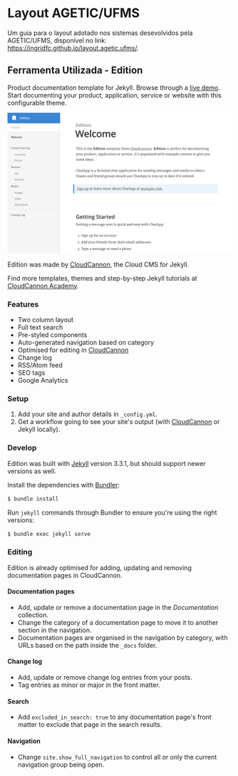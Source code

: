 # Layout AGETIC/UFMS

Um guia para o layout adotado nos sistemas desevolvidos pela AGETIC/UFMS, disponível no link: https://ingridfc.github.io/layout.agetic.ufms/.


## Ferramenta Utilizada - Edition

Product documentation template for Jekyll. Browse through a [live demo](https://long-pig.cloudvent.net/).
Start documenting your product, application, service or website with this configurable theme.

![Edition template screenshot](images/_screenshot.png)

Edition was made by [CloudCannon](http://cloudcannon.com/), the Cloud CMS for Jekyll.

Find more templates, themes and step-by-step Jekyll tutorials at [CloudCannon Academy](https://learn.cloudcannon.com/).

### Features

* Two column layout
* Full text search
* Pre-styled components
* Auto-generated navigation based on category
* Optimised for editing in [CloudCannon](http://cloudcannon.com/)
* Change log
* RSS/Atom feed
* SEO tags
* Google Analytics

### Setup

1. Add your site and author details in `_config.yml`.
2. Get a workflow going to see your site's output (with [CloudCannon](https://app.cloudcannon.com/) or Jekyll locally).

### Develop

Edition was built with [Jekyll](http://jekyllrb.com/) version 3.3.1, but should support newer versions as well.

Install the dependencies with [Bundler](http://bundler.io/):

~~~bash
$ bundle install
~~~

Run `jekyll` commands through Bundler to ensure you're using the right versions:

~~~bash
$ bundle exec jekyll serve
~~~

### Editing

Edition is already optimised for adding, updating and removing documentation pages in CloudCannon.

#### Documentation pages

* Add, update or remove a documentation page in the *Documentation* collection.
* Change the category of a documentation page to move it to another section in the navigation.
* Documentation pages are organised in the navigation by category, with URLs based on the path inside the `_docs` folder.

#### Change log

* Add, update or remove change log entries from your posts.
* Tag entries as minor or major in the front matter.

#### Search

* Add `excluded_in_search: true` to any documentation page's front matter to exclude that page in the search results.

#### Navigation

* Change `site.show_full_navigation` to control all or only the current navigation group being open.
